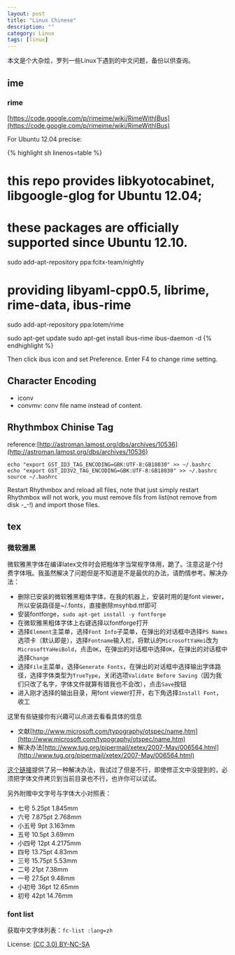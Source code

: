 ```yaml
---
layout: post
title: "Linux Chinese"
description: ""
category: Linux
tags: [linux]
---
```

本文是个大杂烩，罗列一些Linux下遇到的中文问题，备份以供查询。

## ime

### rime

[https://code.google.com/p/rimeime/wiki/RimeWithIBus](https://code.google.com/p/rimeime/wiki/RimeWithIBus)

For Ubuntu 12.04 precise:

{% highlight sh linenos=table %}
# this repo provides libkyotocabinet, libgoogle-glog for Ubuntu 12.04;
# these packages are officially supported since Ubuntu 12.10.
sudo add-apt-repository ppa:fcitx-team/nightly

# providing libyaml-cpp0.5, librime, rime-data, ibus-rime
sudo add-apt-repository ppa:lotem/rime

sudo apt-get update
sudo apt-get install ibus-rime
ibus-daemon -d
{% endhighlight %}

Then click ibus icon and set Preference. Enter F4 to change rime setting.

## Character Encoding

* iconv
* convmv: conv file name instead of content.

## Rhythmbox Chinise Tag

reference:[http://astroman.lamost.org/dbs/archives/10536](http://astroman.lamost.org/dbs/archives/10536)

    echo "export GST_ID3_TAG_ENCODING=GBK:UTF-8:GB18030" >> ~/.bashrc
    echo "export GST_ID3V2_TAG_ENCODING=GBK:UTF-8:GB18030" >> ~/.bashrc
    source ~/.bashrc

Restart Rhythmbox and reload all files, note that just simply restart Rhythmbox will not work, you must remove fils from list(not remove from disk -_-!) and import those files.

## tex

### 微软雅黑

微软雅黑字体在编译latex文件时会把粗体字当常规字体用，跪了。注意这是个付费字体哦。我虽然解决了问题但是不知道是不是最优的办法，请酌情参考。解决办法：

* 删除已安装的微软雅黑粗体字体，在我的机器上，安装时用的是font viewer，所以安装路径是~/.fonts，直接删除msyhbd.ttf即可
* 安装fontforge，`sudo apt-get install -y fontforge`
* 在微软雅黑粗体字体上右键选择以fontforge打开
* 选择`Element`主菜单，选择`Font Info`子菜单，在弹出的对话框中选择`PS Names`选项卡（默认即是），选择`Fontname`输入栏，将默认的`MicrosoftYaHei`改为`MicrosoftYaHeiBold`，点击`OK`，在弹出的对话框中选择`OK`，在弹出的对话框中选择`Change`
* 选择`File`主菜单，选择`Generate Fonts`，在弹出的对话框中选择输出字体路径，选择字体类型为`TrueType`，关闭选项`Validate Before Saving`（因为我们只改了名字，字体文件就算有错我也不会改），点击`Save`按钮
* 进入刚才选择的输出目录，用font viewer打开，右下角选择`Install Font`，收工


这里有些链接你有兴趣可以点进去看看具体的信息

* 文献[http://www.microsoft.com/typography/otspec/name.htm](http://www.microsoft.com/typography/otspec/name.htm)
* 解决办法[http://www.tug.org/pipermail/xetex/2007-May/006564.html](http://www.tug.org/pipermail/xetex/2007-May/006564.html)

[这个链接](http://kbsd.blog.hexun.com/9860431_d.html)提供了另一种解决办法，我试过了但是不行，即使修正文中没提到的，必须把字体文件拷贝到当前目录也不行，也许你可以试试。

另外附赠中文字号与字体大小对照表：

* 七号 5.25pt 1.845mm
* 六号 7.875pt 2.768mm
* 小五号 9pt 3.163mm
* 五号 10.5pt 3.69mm
* 小四号 12pt 4.2175mm
* 四号 13.75pt 4.83mm
* 三号 15.75pt 5.53mm
* 二号 21pt 7.38mm
* 一号 27.5pt 9.48mm
* 小初号 36pt 12.65mm
* 初号 42pt 14.76mm

### font list

获取中文字体列表：``fc-list :lang=zh``

License: [(CC 3.0) BY-NC-SA](http://creativecommons.org/licenses/by-nc-sa/3.0/)

